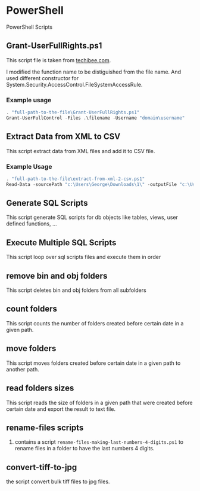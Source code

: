 # PowerShell

PowerShell Scripts

## Grant-UserFullRights.ps1

This script file is taken from [techibee.com](https://techibee.com/powershell/grant-fullcontrol-permission-to-usergroup-on-filefolder-using-powershell/2158).

I modified the function name to be distiguished from the file name. And used different constructor for System.Security.AccessControl.FileSystemAccessRule.

### Example usage

```powershell
. "full-path-to-the-file\Grant-UserFullRights.ps1"  
Grant-UserFullControl -Files .\filename -Username "domain\username"  
```

## Extract Data from XML to CSV

This script extract data from XML files and add it to CSV file.

### Example Usage

```powershell
. "full-path-to-the-file\extract-from-xml-2-csv.ps1"
Read-Data -sourcePath "c:\Users\George\Downloads\1\" -outputFile "c:\Users\George\Downloads\1\exracted-data.csv"
```

## Generate SQL Scripts

This script generate SQL scripts for db objects like tables, views, user defined functions, ...

## Execute Multiple SQL Scripts

This script loop over sql scripts files and execute them in order

## remove bin and obj folders

This script deletes bin and obj folders from all subfolders

## count folders

This script counts the number of folders created before certain date in a given path.

## move folders

This script moves folders created before certain date in a given path to another path.

## read folders sizes

This script reads the size of folders in a given path that were created before certain date and export the result to text file.

## rename-files scripts

1. contains a script `rename-files-making-last-numbers-4-digits.ps1` to rename files in a folder to have the last numbers 4 digits.

## convert-tiff-to-jpg

the script convert bulk tiff files to jpg files.
